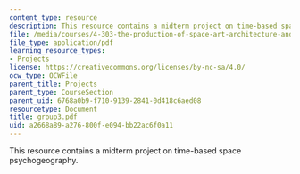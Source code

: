 ```yaml
---
content_type: resource
description: This resource contains a midterm project on time-based space psychogeography.
file: /media/courses/4-303-the-production-of-space-art-architecture-and-urbanism-in-dialogue-fall-2006/a2668a89a276800fe094bb22ac6f0a11_group3.pdf
file_type: application/pdf
learning_resource_types:
- Projects
license: https://creativecommons.org/licenses/by-nc-sa/4.0/
ocw_type: OCWFile
parent_title: Projects
parent_type: CourseSection
parent_uid: 6768a0b9-f710-9139-2841-0d418c6aed08
resourcetype: Document
title: group3.pdf
uid: a2668a89-a276-800f-e094-bb22ac6f0a11
---
```

This resource contains a midterm project on time-based space psychogeography.